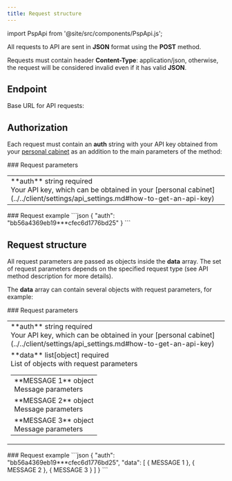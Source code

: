 ```yaml
---
title: Request structure
---
```


import PspApi from '@site/src/components/PspApi.js';

All requests to API are sent in **JSON** format using the <a class="green-text">**POST**</a> method.

Requests must contain header **Content-Type**: application/json, otherwise, the request will be considered invalid even if it has valid **JSON**.

## Endpoint

Base URL for API requests: **<PspApi />**

## Authorization

Each request must contain an **auth** string with your API key obtained from your [personal cabinet](../../client/settings/api_settings.md#how-to-get-an-api-key) as an addition to the main parameters of the method:

<div class="post-wrap">
    <div class="post-item">
        <div class="item-content">
            <div class="request-parameters">
            ### Request parameters
            <table class="t1">
                <tbody>
                    <tr>
                        <td>
                            <a class="name">**auth**</a>
                            <a class="type">string</a>
                            <a class="required">required</a> <br/>
                            <a class="description">Your API key, which can be obtained in your [personal cabinet](../../client/settings/api_settings.md#how-to-get-an-api-key)</a>
                        </td>
                    </tr>
                </tbody>
            </table>
            </div>
        </div>
    </div>
    <div class="post-item">
        <div class="item-content">
            <div class="request-example">
                ### Request example
                ```json
                {
                    "auth": "bb56a4369eb19***cfec6d1776bd25"
                }
                ```
            </div>
        </div>
    </div>
</div>

## Request structure

All request parameters are passed as objects inside the **data** array. The set of request parameters depends on the specified request type (see API method description for more details).

The **data** array can contain several objects with request parameters, for example:

<div class="post-wrap">
    <div class="post-item">
        <div class="item-content">
            <div class="request-parameters">
            ### Request parameters
            <table class="t1">
                <tbody>
                    <tr>
                        <td>
                            <a class="name">**auth**</a>
                            <a class="type">string</a>
                            <a class="required">required</a> <br/>
                            <a class="description">Your API key, which can be obtained in your [personal cabinet](../../client/settings/api_settings.md#how-to-get-an-api-key)</a>
                        </td>
                    </tr>
                    <tr>
                        <td>
                            <a class="name">**data**</a>
                            <a class="type">list[object]</a>
                            <a class="required">required</a> <br/>
                            <a class="description">List of objects with request parameters</a>
                            <table class="t2">
                                <tbody>
                                    <tr>
                                        <td>
                                            <a class="name">**MESSAGE 1**</a>
                                            <a class="type">object</a> <br/>
                                            <a class="description">Message parameters</a>
                                        </td>
                                    </tr>
                                    <tr>
                                        <td>                                              
                                            <a class="name">**MESSAGE 2**</a>
                                            <a class="type">object</a> <br/>
                                            <a class="description">Message parameters</a>
                                        </td>
                                    </tr>
                                    <tr>
                                        <td>                                              
                                            <a class="name">**MESSAGE 3**</a>
                                            <a class="type">object</a> <br/>
                                            <a class="description">Message parameters</a>
                                        </td>
                                    </tr>
                                </tbody>
                            </table>
                        </td>
                    </tr>
                </tbody>
            </table>
            </div>
        </div>
    </div>
    <div class="post-item">
        <div class="item-content">
            <div class="request-example">
                ### Request example
                ```json
                {
                    "auth": "bb56a4369eb19***cfec6d1776bd25",
                    "data": [
                        {
                            MESSAGE 1
                        },
                        {
                            MESSAGE 2
                        },
                        {
                            MESSAGE 3
                        }
                    ]
                }
                ```
            </div>
        </div>
    </div>
</div>